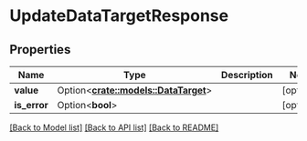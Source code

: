 # UpdateDataTargetResponse

## Properties

Name | Type | Description | Notes
------------ | ------------- | ------------- | -------------
**value** | Option<[**crate::models::DataTarget**](DataTarget.md)> |  | [optional]
**is_error** | Option<**bool**> |  | [optional]

[[Back to Model list]](../README.md#documentation-for-models) [[Back to API list]](../README.md#documentation-for-api-endpoints) [[Back to README]](../README.md)


